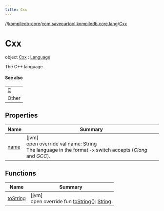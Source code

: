 ```yaml
---
title: Cxx
---
```

//[kompiledb-core](../../../index.html)/[com.saveourtool.kompiledb.core.lang](../index.html)/[Cxx](index.html)



# Cxx

object [Cxx](index.html) : [Language](../-language/index.html)

The C++ language.



#### See also


| |
|---|
| [C](../-c/index.html) |
| Other |


## Properties


| Name | Summary |
|---|---|
| [name](name.html) | [jvm]<br>open override val [name](name.html): [String](https://kotlinlang.org/api/latest/jvm/stdlib/kotlin/-string/index.html)<br>The language in the format `-x` switch accepts (*Clang* and *GCC*). |


## Functions


| Name | Summary |
|---|---|
| [toString](to-string.html) | [jvm]<br>open override fun [toString](to-string.html)(): [String](https://kotlinlang.org/api/latest/jvm/stdlib/kotlin/-string/index.html) |

